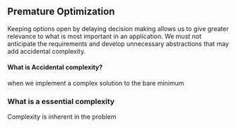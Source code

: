 ## Premature Optimization

Keeping options open by delaying decision making allows us to give greater relevance to what is most important in an application.
We must not anticipate the requirements and develop unnecessary abstractions that may add accidental complexity.

#### What is Accidental complexity?
when we implement a complex solution to the bare minimum

### What is a essential complexity
Complexity is inherent in the problem


